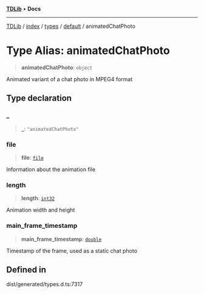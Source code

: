 [**TDLib**](../../../../../../README.md) • **Docs**

***

[TDLib](../../../../../../modules.md) / [index](../../../../../README.md) / [types](../../../README.md) / [default](../README.md) / animatedChatPhoto

# Type Alias: animatedChatPhoto

> **animatedChatPhoto**: `object`

Animated variant of a chat photo in MPEG4 format

## Type declaration

### \_

> **\_**: `"animatedChatPhoto"`

### file

> **file**: [`file`](file-1.md)

Information about the animation file

### length

> **length**: [`int32`](int32-1.md)

Animation width and height

### main\_frame\_timestamp

> **main\_frame\_timestamp**: [`double`](double-1.md)

Timestamp of the frame, used as a static chat photo

## Defined in

dist/generated/types.d.ts:7317
